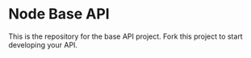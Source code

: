 # Node Base API
This is the repository for the base API project. Fork this project to start developing your API.

